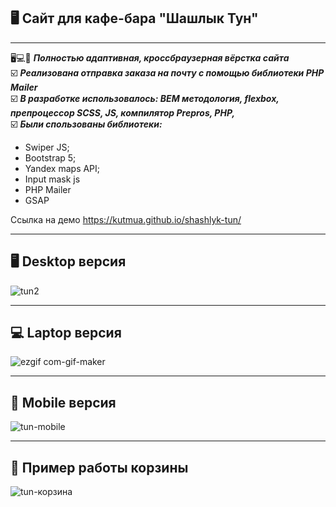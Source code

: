 ## 🖥 Сайт для кафе-бара "Шашлык Тун"   
---   
🖥💻📱 ___Полностью адаптивная, кроссбраузерная вёрстка сайта___   
☑️ ___Реализована отправка заказа на почту с помощью библиотеки PHP Mailer___    
☑️ ___В разработке использовалось: BEM методология, flexbox, препроцессор SCSS, JS, компилятор Prepros, PHP,___   
☑️ ___Были спользованы библиотеки:___   
  - Swiper JS;   
  - Bootstrap 5;   
  - Yandex maps API;   
  - Input mask js   
  - PHP Mailer  
  - GSAP   
  
Ссылка на демо https://kutmua.github.io/shashlyk-tun/      

---

## 🖥 Desktop версия   

![tun2](https://user-images.githubusercontent.com/101246310/189970763-56564077-66e1-4f9b-9db4-41a02b66178b.gif)

---  

## 💻 Laptop версия  

![ezgif com-gif-maker](https://user-images.githubusercontent.com/101246310/189972607-6d79c716-f209-4bdb-9b5f-8bf3609863f9.gif)   

---   

## 📱 Mobile версия   

![tun-mobile](https://user-images.githubusercontent.com/101246310/189972950-65afc516-86fb-4d8c-8de1-5961fe528bb6.gif)

---

## 🛒 Пример работы корзины   

![tun-корзина](https://user-images.githubusercontent.com/101246310/189973699-96e31c7f-28d9-4fe3-b64f-78335de6e45a.gif)
